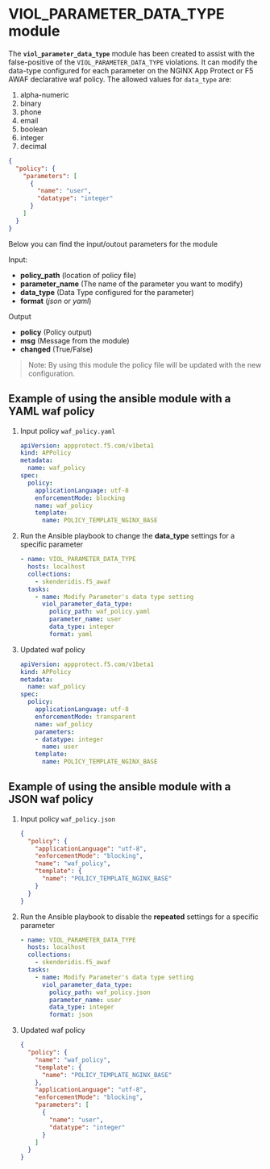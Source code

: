 # VIOL_PARAMETER_DATA_TYPE module

The **`viol_parameter_data_type`** module has been created to assist with the false-positive of the `VIOL_PARAMETER_DATA_TYPE` violations. It can modify the data-type configured for each parameter on the NGINX App Protect or F5 AWAF declarative waf policy. The allowed values for `data_type` are:

1. alpha-numeric
1. binary
1. phone
1. email
1. boolean
1. integer
1. decimal

```json
{
  "policy": {
    "parameters": [
      {
        "name": "user",
        "datatype": "integer"
      }
    ]
  }
}
```

Below you can find the input/outout parameters for the module

Input:
- **policy_path** (location of policy file)
- **parameter_name** (The name of the parameter you want to modify)
- **data_type** (Data Type configured for the parameter)
- **format** (*json* or *yaml*)

Output
- **policy** (Policy output)
- **msg** (Message from the module)
- **changed** (True/False)

> Note: By using this module the policy file will be updated with the new configuration.

## Example of using the ansible module with a YAML waf policy
1. Input policy `waf_policy.yaml` 
    ```yaml
    apiVersion: appprotect.f5.com/v1beta1
    kind: APPolicy
    metadata:
      name: waf_policy
    spec:
      policy:
        applicationLanguage: utf-8
        enforcementMode: blocking
        name: waf_policy
        template:
          name: POLICY_TEMPLATE_NGINX_BASE
    ```


2. Run the Ansible playbook to change the **data_type** settings for a specific parameter
    ```yaml
    - name: VIOL_PARAMETER_DATA_TYPE
      hosts: localhost
      collections:
        - skenderidis.f5_awaf   
      tasks:
        - name: Modify Parameter's data type setting
          viol_parameter_data_type:
            policy_path: waf_policy.yaml
            parameter_name: user
            data_type: integer
            format: yaml
    ```

3. Updated waf policy
    ```yaml
    apiVersion: appprotect.f5.com/v1beta1
    kind: APPolicy
    metadata:
      name: waf_policy
    spec:
      policy:
        applicationLanguage: utf-8
        enforcementMode: transparent
        name: waf_policy
        parameters:
        - datatype: integer
          name: user
        template:
          name: POLICY_TEMPLATE_NGINX_BASE
    ```

## Example of using the ansible module with a JSON waf policy
1. Input policy `waf_policy.json`
    ```json
    {
      "policy": {
        "applicationLanguage": "utf-8",
        "enforcementMode": "blocking",
        "name": "waf_policy",
        "template": {
          "name": "POLICY_TEMPLATE_NGINX_BASE"
        }
      }
    }
    ```

2. Run the Ansible playbook to disable the **repeated** settings for a specific parameter
    ```yaml
    - name: VIOL_PARAMETER_DATA_TYPE
      hosts: localhost
      collections:
        - skenderidis.f5_awaf   
      tasks:
        - name: Modify Parameter's data type setting
          viol_parameter_data_type:
            policy_path: waf_policy.json
            parameter_name: user
            data_type: integer
            format: json
    ```

3. Updated waf policy
    ```json
    {
      "policy": {
        "name": "waf_policy",
        "template": {
          "name": "POLICY_TEMPLATE_NGINX_BASE"
        },
        "applicationLanguage": "utf-8",
        "enforcementMode": "blocking",
        "parameters": [
          {
            "name": "user",
            "datatype": "integer"
          }
        ]
      }
    }
    ```
